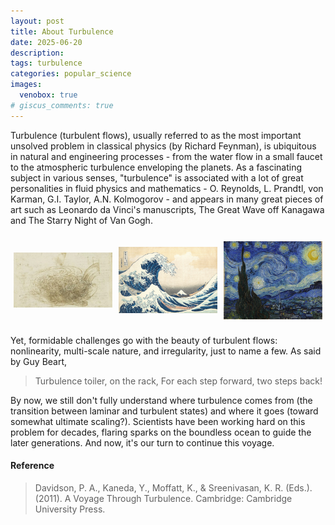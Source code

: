 ```yaml
---
layout: post
title: About Turbulence
date: 2025-06-20
description: 
tags: turbulence
categories: popular_science
images:
  venobox: true
# giscus_comments: true
---
```


Turbulence (turbulent flows), usually referred to as the most important unsolved problem in classical physics (by Richard Feynman), is ubiquitous in natural and engineering processes - from the water flow in a small faucet to the atmospheric turbulence enveloping the planets. As a fascinating subject in various senses, "turbulence" is associated with a lot of great personalities in fluid physics and mathematics - O. Reynolds, L. Prandtl, von Karman, G.I. Taylor, A.N. Kolmogorov - and appears in many great pieces of art such as Leonardo da Vinci's manuscripts, The Great Wave off Kanagawa and The Starry Night of Van Gogh.

<style>
  /* 包裹画廊 */
  .myGallery-wrap {
    display: flex;
    flex-wrap: wrap;
    margin: 20px 0;
  	align-items: center;
  }
  /* 每个画廊项占 1/3 宽度 */
  .myGallery-wrap .venobox {
    flex: 1 1 33.333%;
    max-width: 33.333%;
    box-sizing: border-box;
    padding: 5px; /* 可选，留一点间隙 */
  }
  /* 图片自适应宽度，高度自动 */
  .myGallery-wrap .venobox img {
    width: 100%;
    height: auto;
    display: block;
  }
</style>

<div class="myGallery-wrap">
  <a class="venobox" data-gall="myGallery" href="/assets/img/posts/daVinci.jpg">
    <img src="/assets/img/posts/daVinci.jpg" alt="Leonardo da Vinci's manuscripts" />
  </a>
  <a class="venobox" data-gall="myGallery" href="/assets/img/posts/theGreatWave.jpg">
    <img src="/assets/img/posts/theGreatWave.jpg" alt="The Great Wave off Kanagawa" />
  </a>
  <a class="venobox" data-gall="myGallery" href="/assets/img/posts/theStarryNight.jpg">
    <img src="/assets/img/posts/theStarryNight.jpg" alt="The Starry Night of Van Gogh" />
  </a>
</div>

Yet, formidable challenges go with the beauty of turbulent flows: nonlinearity, multi-scale nature, and irregularity, just to name a few. As said by Guy Beart, 

> Turbulence toiler, on the rack,
> For each step forward, two steps back!

By now, we still don't fully understand where turbulence comes from (the transition between laminar and turbulent states) and where it goes (toward somewhat ultimate scaling?).
Scientists have been working hard on this problem for decades, flaring sparks on the boundless ocean to guide the later generations. And now, it's our turn to continue this voyage.

#### Reference

> Davidson, P. A., Kaneda, Y., Moffatt, K., & Sreenivasan, K. R. (Eds.). (2011). A Voyage Through Turbulence. Cambridge: Cambridge University Press.